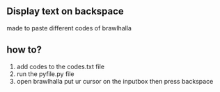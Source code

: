 ## Display text on backspace

made to paste different codes of brawlhalla

## how to?

1. add codes to the codes.txt file
2. run the pyfile.py file
3. open brawlhalla put ur cursor on the inputbox then press backspace
